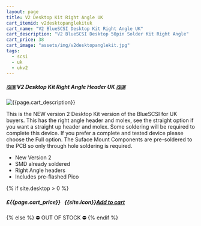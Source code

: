 ```yaml
---
layout: page
title: V2 Desktop Kit Right Angle UK
cart_itemid: v2desktopanglekituk
cart_name: "V2 BlueSCSI Desktop Kit Right Angle UK"
cart_description: "V2 BlueSCSI Desktop 50pin Solder Kit Right Angle"
cart_price: 38
cart_image: "assets/img/v2desktopanglekit.jpg"
tags: 
  - scsi
  - uk
  - ukv2
---
```


##### 🇬🇧 V2 Desktop Kit Right Angle Header UK 🇬🇧

![{{page.cart_description}}]({{page.cart_image}})

This is the NEW version 2 Desktop Kit version of the BlueSCSI for UK buyers. This has the right angle header and molex, see the straight option if you want a straight up header and molex. Some soldering will be required to complete this device. If you prefer a complete and tested device please choose the Full option. The Suface Mount Components are pre-soldered to the PCB so only through hole soldering is required.

* New Version 2
* SMD already soldered
* Right Angle headers
* Includes pre-flashed Pico

{% if site.desktop > 0 %}
##### £{{page.cart_price}} &nbsp; {{site.icon}}[Add to cart](/cart#{{page.cart_itemid}})
{% else %}
&#9940; OUT OF STOCK &#9940;
{% endif %}